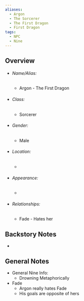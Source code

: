 ```yaml
---
aliases:
  - Argon
  - The Sorcerer
  - The First Dragon
  - First Dragon
tags:
  - NPC
  - Nine
---
```

## Overview
- ###### Name/Alias:  
	- Argon - The First Dragon
- ###### Class: 
	- Sorcerer
- ###### Gender: 
	- Male
- ###### Location: 
	- 
- ###### Appearance:
	- 
- ###### Relationships: 
	- Fade - Hates her



## Backstory Notes

- 




## General Notes

- General Nine Info:
	- Drowning Metaphorically
- Fade 
	- Argon really hates Fade
	- His goals are opposite of hers 